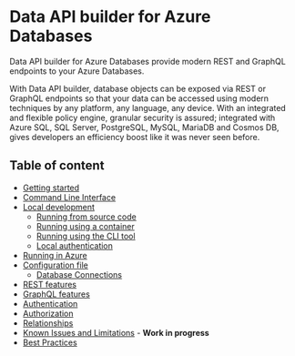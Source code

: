 # Data API builder for Azure Databases

Data API builder for Azure Databases provide modern REST and GraphQL endpoints to your Azure Databases.

With Data API builder, database objects can be exposed via REST or GraphQL endpoints so that your data can be accessed using modern techniques by any platform, any language, any device. With an integrated and flexible policy engine, granular security is assured; integrated with Azure SQL, SQL Server, PostgreSQL, MySQL, MariaDB and Cosmos DB, gives developers an efficiency boost like it was never seen before.

## Table of content

- [Getting started](./getting-started/getting-started.md)
- [Command Line Interface](./dab-cli.md)
- [Local development](./local-development.md)
  - [Running from source code](./running-from-source-code.md)
  - [Running using a container](./running-using-a-container.md)
  - [Running using the CLI tool](./running-using-dab-cli.md)
  - [Local authentication](./local-authentication.md)
- [Running in Azure](./running-in-azure.md)
- [Configuration file](./configuration-file.md)
  - [Database Connections](./database-connections.md) 
- [REST features](./rest.md)
- [GraphQL features](./graphql.md)
- [Authentication](./authentication.md)
- [Authorization](./authorization.md)
- [Relationships](./relationships.md)
- [Known Issues and Limitations](./known-issues.md) - **Work in progress**
- [Best Practices](./best-practices.md)
